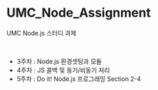 # UMC_Node_Assignment
UMC Node.js 스터디 과제

<br/>

- 3주차 : Node.js 환경셋팅과 모듈
- 4주차 : JS 콜백 및 동기/비동기 처리
- 5주차 : Do it! Node.js 프로그래밍 Section 2-4